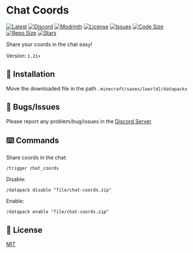 # Chat Coords

[![Latest](https://img.shields.io/github/v/release/lullaby6/chat-coords-data-pack?color=blueviolet&logo=github)](https://github.com/lullaby6/chat-coords-data-pack/releases)
[![Discord](https://img.shields.io/discord/1327308441324097681?label=discord&color=blue&logo=discord)](https://discord.gg/5UdcDa5xNC)
[![Modrinth](https://img.shields.io/modrinth/dt/lullaby-chat-coords?label=modrinth&logo=modrinth)](https://modrinth.com/datapack/chat-coords)
[![License](https://img.shields.io/badge/license-mit-green)](https://github.com/lullaby6/chat-coords-data-pack/blob/main/LICENSE)
[![Issues](https://img.shields.io/github/issues/lullaby6/chat-coords-data-pack?color=orange&logo=github)](https://github.com/lullaby6/chat-coords-data-pack/issues)
[![Code Size](https://img.shields.io/github/languages/code-size/lullaby6/chat-coords-data-pack?color=purple&logoColor=white)](https://github.com/lullaby6/chat-coords-data-pack)
[![Repo Size](https://img.shields.io/github/repo-size/lullaby6/chat-coords-data-pack?logo=dropbox&color=red)](https://github.com/lullaby6/chat-coords-data-pack)
[![Stars](https://img.shields.io/github/stars/lullaby6/chat-coords-data-pack?logo=github&color=yellow)](https://github.com/lullaby6/chat-coords-data-pack/stargazers)

Share your coords in the chat easy!

Version: `1.21+`

## 📂 Installation

Move the downloaded file in the path `.minecraft/saves/[world]/datapacks`

## 👾 Bugs/Issues

Please report any problem/bug/issues in the [Discord Server](https://discord.gg/5UdcDa5xNC).

## ⌨️ Commands

Share coords in the chat:

```mcfunction
/trigger chat_coords
```

Disable:

```mcfunction
/datapack disable "file/chat-coords.zip"
```

Enable:

```mcfunction
/datapack enable "file/chat-coords.zip"
```

## 🪪 License

[MIT](https://github.com/lullaby6/chat-coords-data-pack/blob/main/LICENSE)